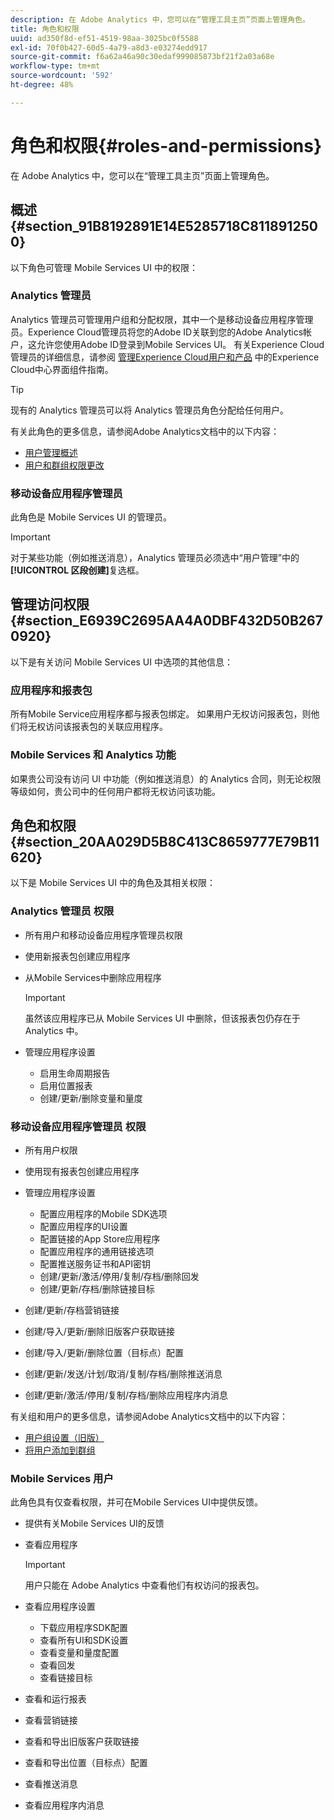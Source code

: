 ```yaml
---
description: 在 Adobe Analytics 中，您可以在“管理工具主页”页面上管理角色。
title: 角色和权限
uuid: ad350f8d-ef51-4519-98aa-3025bc0f5588
exl-id: 70f0b427-60d5-4a79-a8d3-e03274edd917
source-git-commit: f6a62a46a90c30edaf999085873bf21f2a03a68e
workflow-type: tm+mt
source-wordcount: '592'
ht-degree: 48%

---
```


# 角色和权限{#roles-and-permissions}

在 Adobe Analytics 中，您可以在“管理工具主页”页面上管理角色。

## 概述 {#section_91B8192891E14E5285718C8118912500}

以下角色可管理 Mobile Services UI 中的权限：

### Analytics 管理员

Analytics 管理员可管理用户组和分配权限，其中一个是移动设备应用程序管理员。Experience Cloud管理员将您的Adobe ID关联到您的Adobe Analytics帐户，这允许您使用Adobe ID登录到Mobile Services UI。 有关Experience Cloud管理员的详细信息，请参阅 [管理Experience Cloud用户和产品](https://experienceleague.adobe.com/docs/core-services/interface/administration/admin-getting-started.html) 中的Experience Cloud中心界面组件指南。

>[!TIP]
>
>现有的 Analytics 管理员可以将 Analytics 管理员角色分配给任何用户。

有关此角色的更多信息，请参阅Adobe Analytics文档中的以下内容：

* [用户管理概述](https://experienceleague.adobe.com/docs/analytics/admin/admin-console/home.html?lang=zh-Hans)
* [用户和群组权限更改](https://experienceleague.adobe.com/docs/analytics/admin/admin-console/home.html)

### 移动设备应用程序管理员

此角色是 Mobile Services UI 的管理员。

>[!IMPORTANT]
>
>对于某些功能（例如推送消息），Analytics 管理员必须选中“用户管理”中的&#x200B;**[!UICONTROL 区段创建]**&#x200B;复选框。

## 管理访问权限 {#section_E6939C2695AA4A0DBF432D50B2670920}

以下是有关访问 Mobile Services UI 中选项的其他信息：

### 应用程序和报表包

所有Mobile Service应用程序都与报表包绑定。 如果用户无权访问报表包，则他们将无权访问该报表包的关联应用程序。

### Mobile Services 和 Analytics 功能

如果贵公司没有访问 UI 中功能（例如推送消息）的 Analytics 合同，则无论权限等级如何，贵公司中的任何用户都将无权访问该功能。

## 角色和权限 {#section_20AA029D5B8C413C8659777E79B11620}

以下是 Mobile Services UI 中的角色及其相关权限：

### Analytics 管理员 权限

* 所有用户和移动设备应用程序管理员权限
* 使用新报表包创建应用程序
* 从Mobile Services中删除应用程序

   >[!IMPORTANT]
   >
   >虽然该应用程序已从 Mobile Services UI 中删除，但该报表包仍存在于 Analytics 中。

* 管理应用程序设置

   * 启用生命周期报告
   * 启用位置报表
   * 创建/更新/删除变量和量度

### 移动设备应用程序管理员 权限

* 所有用户权限
* 使用现有报表包创建应用程序
* 管理应用程序设置

   * 配置应用程序的Mobile SDK选项
   * 配置应用程序的UI设置
   * 配置链接的App Store应用程序
   * 配置应用程序的通用链接选项
   * 配置推送服务证书和API密钥
   * 创建/更新/激活/停用/复制/存档/删除回发
   * 创建/更新/存档/删除链接目标

* 创建/更新/存档营销链接
* 创建/导入/更新/删除旧版客户获取链接
* 创建/导入/更新/删除位置（目标点）配置
* 创建/更新/发送/计划/取消/复制/存档/删除推送消息
* 创建/更新/激活/停用/复制/存档/删除应用程序内消息

有关组和用户的更多信息，请参阅Adobe Analytics文档中的以下内容：

* [用户组设置（旧版）](https://experienceleague.adobe.com/docs/analytics/admin/admin-console/home.html)
* [将用户添加到群组](https://experienceleague.adobe.com/docs/analytics/admin/admin-console/home.html)

### Mobile Services 用户

此角色具有仅查看权限，并可在Mobile Services UI中提供反馈。

* 提供有关Mobile Services UI的反馈
* 查看应用程序

   >[!IMPORTANT]
   >
   >用户只能在 Adobe Analytics 中查看他们有权访问的报表包。

* 查看应用程序设置

   * 下载应用程序SDK配置
   * 查看所有UI和SDK设置
   * 查看变量和量度配置
   * 查看回发
   * 查看链接目标

* 查看和运行报表
* 查看营销链接
* 查看和导出旧版客户获取链接
* 查看和导出位置（目标点）配置
* 查看推送消息
* 查看应用程序内消息
